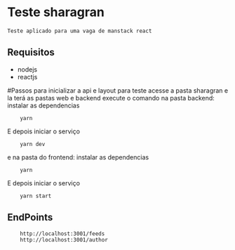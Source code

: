 # Teste sharagran
    Teste aplicado para uma vaga de manstack react

## Requisitos

* nodejs
* reactjs

#Passos para inicializar a api e layout para teste
acesse a pasta  sharagran e la terá as pastas web e backend execute o comando na pasta backend:
instalar as dependencias
```shell
    yarn
```
E depois iniciar o serviço
```shell
    yarn dev
```

e na pasta do frontend:
instalar as dependencias
```shell
    yarn
```
E depois iniciar o serviço
```shell
    yarn start
```
## EndPoints

```nodejs
    http://localhost:3001/feeds
    http://localhost:3001/author
```
